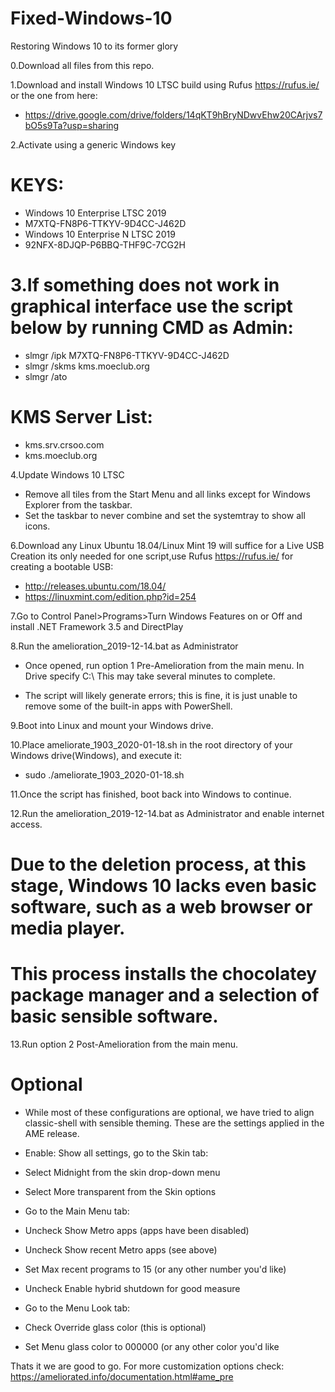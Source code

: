 # Fixed-Windows-10
Restoring Windows 10 to its former glory

0.Download all files from this repo.

1.Download and install Windows 10 LTSC build using Rufus https://rufus.ie/ or the one from here:
* https://drive.google.com/drive/folders/14qKT9hBryNDwvEhw20CArjvs7bO5s9Ta?usp=sharing

2.Activate using a generic Windows key
# KEYS:
* Windows 10 Enterprise LTSC 2019	
* M7XTQ-FN8P6-TTKYV-9D4CC-J462D
* Windows 10 Enterprise N LTSC 2019 
* 92NFX-8DJQP-P6BBQ-THF9C-7CG2H
# 3.If something does not work in graphical interface use the script below by running CMD as Admin:

* slmgr /ipk M7XTQ-FN8P6-TTKYV-9D4CC-J462D
* slmgr /skms kms.moeclub.org
* slmgr /ato

# KMS Server List:
* kms.srv.crsoo.com
* kms.moeclub.org

4.Update Windows 10 LTSC

* Remove all tiles from the Start Menu and all links except for Windows Explorer from the taskbar. 
* Set the taskbar to never combine and set the systemtray to show all icons.

6.Download any Linux Ubuntu 18.04/Linux Mint 19 will suffice for a Live USB Creation its only needed for one script,use Rufus https://rufus.ie/ for creating a bootable USB:
* http://releases.ubuntu.com/18.04/
* https://linuxmint.com/edition.php?id=254

7.Go to Control Panel>Programs>Turn Windows Features on or Off and install .NET Framework 3.5 and DirectPlay

8.Run the amelioration_2019-12-14.bat as Administrator

* Once opened, run option 1 Pre-Amelioration from the main menu. In Drive specify C:\ This may take several minutes to complete.

* The script will likely generate errors; this is fine, it is just unable to remove some of the built-in apps with PowerShell.

9.Boot into Linux and mount your Windows drive.

10.Place ameliorate_1903_2020-01-18.sh in the root directory of your Windows drive(Windows), and execute it:

* sudo ./ameliorate_1903_2020-01-18.sh

11.Once the script has finished, boot back into Windows to continue.

12.Run the amelioration_2019-12-14.bat as Administrator and enable internet access.
# Due to the deletion process, at this stage, Windows 10 lacks even basic software, such as a web browser or media player. 
# This process installs the chocolatey package manager and a selection of basic sensible software.

13.Run option 2 Post-Amelioration from the main menu.
# Optional 
* While most of these configurations are optional, we have tried to align classic-shell with sensible theming. These are the settings applied in the AME release.
* Enable: Show all settings, go to the Skin tab:

* Select Midnight from the skin drop-down menu
* Select More transparent from the Skin options
* Go to the Main Menu tab:

* Uncheck Show Metro apps (apps have been disabled)
* Uncheck Show recent Metro apps (see above)
* Set Max recent programs to 15 (or any other number you'd like)
* Uncheck Enable hybrid shutdown for good measure
* Go to the Menu Look tab:

* Check Override glass color (this is optional)
* Set Menu glass color to 000000 (or any other color you'd like

Thats it we are good to go.
For more customization options check:
https://ameliorated.info/documentation.html#ame_pre
